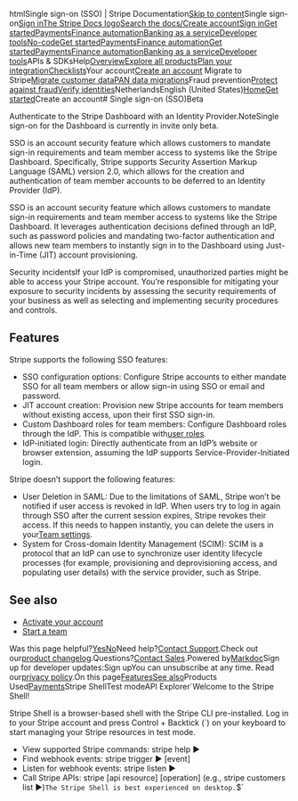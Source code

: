 htmlSingle sign-on (SSO) | Stripe Documentation[Skip to content](#main-content)Single sign-on[Sign in](https://dashboard.stripe.com/login?redirect=https%3A%2F%2Fdocs.stripe.com%2Fget-started%2Faccount%2Fsso)[The Stripe Docs logo](/)[Search the docs/](#)[Create account](https://dashboard.stripe.com/register)[Sign in](https://dashboard.stripe.com/login?redirect=https%3A%2F%2Fdocs.stripe.com%2Fget-started%2Faccount%2Fsso)[Get started](/get-started)[Payments](/payments)[Finance automation](/finance-automation)[Banking as a service](/financial-services)[Developer tools](/development)[No-code](/no-code)[Get started](/get-started)[Payments](/payments)[Finance automation](/finance-automation)[](#)[Get started](/get-started)[Payments](/payments)[Finance automation](/finance-automation)[Banking as a service](/financial-services)[Developer tools](/development)[](#)APIs & SDKsHelp[Overview](/docs/get-started)[Explore all products](/docs/products)[Plan your integration](#)[Checklists](#)Your account[Create an account](#)
Migrate to Stripe[Migrate customer data](/docs/get-started/data-migrations)[PAN data migrations](#)Fraud prevention[Protect against fraud](#)[Verify identities](#)NetherlandsEnglish (United States)[](#)[](#)[Home](/docs)[Get started](/docs/get-started)Create an account# Single sign-on (SSO)Beta

Authenticate to the Stripe Dashboard with an Identity Provider.NoteSingle sign-on for the Dashboard is currently in invite only beta.

SSO is an account security feature which allows customers to mandate sign-in requirements and team member access to systems like the Stripe Dashboard. Specifically, Stripe supports Security Assertion Markup Language (SAML) version 2.0, which allows for the creation and authentication of team member accounts to be deferred to an Identity Provider (IdP).

SSO is an account security feature which allows customers to mandate sign-in requirements and team member access to systems like the Stripe Dashboard. It leverages authentication decisions defined through an IdP, such as password policies and mandating two-factor authentication and allows new team members to instantly sign in to the Dashboard using Just-in-Time (JIT) account provisioning.

Security incidentsIf your IdP is compromised, unauthorized parties might be able to access your Stripe account. You’re responsible for mitigating your exposure to security incidents by assessing the security requirements of your business as well as selecting and implementing security procedures and controls.

## Features

Stripe supports the following SSO features:

- SSO configuration options: Configure Stripe accounts to either mandate SSO for all team members or allow sign-in using SSO or email and password.
- JIT account creation: Provision new Stripe accounts for team members without existing access, upon their first SSO sign-in.
- Custom Dashboard roles for team members: Configure Dashboard roles through the IdP. This is compatible with[user roles](/get-started/account/teams).
- IdP-initiated login: Directly authenticate from an IdP’s website or browser extension, assuming the IdP supports Service-Provider-Initiated login.

Stripe doesn’t support the following features:

- User Deletion in SAML: Due to the limitations of SAML, Stripe won’t be notified if user access is revoked in IdP. When users try to log in again through SSO after the current session expires, Stripe revokes their access. If this needs to happen instantly, you can delete the users in your[Team settings](https://dashboard.stripe.com/settings/team).
- System for Cross-domain Identity Management (SCIM): SCIM is a protocol that an IdP can use to synchronize user identity lifecycle processes (for example, provisioning and deprovisioning access, and populating user details) with the service provider, such as Stripe.

## See also

- [Activate your account](/get-started/account/activate)
- [Start a team](/get-started/account/teams)

Was this page helpful?[Yes](#)[No](#)Need help?[Contact Support](https://support.stripe.com/).Check out our[product changelog](https://stripe.com/blog/changelog).Questions?[Contact Sales](https://stripe.com/contact/sales).Powered by[Markdoc](https://markdoc.dev)Sign up for developer updates:Sign upYou can unsubscribe at any time. Read our[privacy policy](https://stripe.com/privacy).On this page[Features](#sso-features)[See also](#see-also)Products Used[Payments](/payments)Stripe ShellTest modeAPI Explorer[](https://stripe.com/docs/stripe-cli#install)`Welcome to the Stripe Shell!

Stripe Shell is a browser-based shell with the Stripe CLI pre-installed. Log in to your
Stripe account and press Control + Backtick (`) on your keyboard to start managing your Stripe
resources in test mode.

- View supported Stripe commands: stripe help ▶️
- Find webhook events: stripe trigger ▶️ [event]
- Listen for webhook events: stripe listen ▶
- Call Stripe APIs: stripe [api resource] [operation] (e.g., stripe customers list ▶️)`The Stripe Shell is best experienced on desktop.`$`